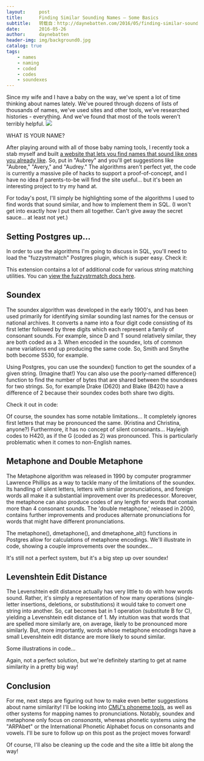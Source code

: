```yaml
---
layout:     post
title:      Finding Similar Sounding Names – Some Basics
subtitle:   转载自：http://daynebatten.com/2016/05/finding-similar-sounding-names-basics/
date:       2016-05-26
author:     daynebatten
header-img: img/background0.jpg
catalog: true
tags:
    - names
    - naming
    - coded
    - codes
    - soundexes
---
```


Since my wife and I have a baby on the way, we've spent a lot of time thinking about names lately. We've poured through dozens of lists of thousands of names, we've used sites and other tools, we've researched histories - everything. And we've found that most of the tools weren't terribly helpful.
![](http://daynebatten.com/wp-content/uploads/2016/05/what_is_your_name.jpg)


WHAT IS YOUR NAME?

After playing around with all of those baby naming tools, I recently took a stab myself and built [a website that lets you find names that sound like ones you already like](http://namesthatsoundlike.com/.). So, put in "Aubrey" and you'll get suggestions like "Aubree," "Avery," and "Audrey." The algorithms aren't perfect yet, the code is currently a massive pile of hacks to support a proof-of-concept, and I have no idea if parents-to-be will find the site useful... but it's been an interesting project to try my hand at.

For today's post, I'll simply be highlighting some of the algorithms I used to find words that sound similar, and how to implement them in SQL. (I won't get into exactly how I put them all together. Can't give away the secret sauce... at least not yet.)

## Setting Postgres up...

In order to use the algorithms I'm going to discuss in SQL, you'll need to load the "fuzzystrmatch" Postgres plugin, which is super easy. Check it:

This extension contains a lot of additional code for various string matching utilities. You can [view the fuzzystrmatch docs here](https://www.postgresql.org/docs/9.1/static/fuzzystrmatch.html).

## Soundex

The soundex algorithm was developed in the early 1900's, and has been used primarily for identifying similar sounding last names for the census or national archives. It converts a name into a four digit code consisting of its first letter followed by three digits which each represent a family of consonant sounds. For example, since D and T sound relatively similar, they are both coded as a 3. When encoded in the soundex, lots of common name variations end up producing the same code. So, Smith and Smythe both become S530, for example.

Using Postgres, you can use the soundex() function to get the soundex of a given string. (Imagine that!) You can also use the poorly-named difference() function to find the number of bytes that are shared between the soundexes for two strings. So, for example Drake (D620) and Blake (B420) have a difference of 2 because their soundex codes both share two digits.

Check it out in code:

Of course, the soundex has some notable limitations... It completely ignores first letters that may be pronounced the same. (Kristina and Christina, anyone?) Furthermore, it has no concept of silent consonants... Hayleigh codes to H420, as if the G (coded as 2) was pronounced. This is particularly problematic when it comes to non-English names.

## Metaphone and Double Metaphone

The Metaphone algorithm was released in 1990 by computer programmer Lawrence Phillips as a way to tackle many of the limitations of the soundex. Its handling of silent letters, letters with similar pronunciations, and foreign words all make it a substantial improvement over its predecessor. Moreover, the metaphone can also produce codes of any length for words that contain more than 4 consonant sounds. The 'double metaphone,' released in 2000, contains further improvements and produces alternate pronunciations for words that might have different pronunciations.

The metaphone(), dmetaphone(), and dmetaphone_alt() functions in Postgres allow for calculations of metaphone encodings. We'll illustrate in code, showing a couple improvements over the soundex...

It's still not a perfect system, but it's a big step up over soundex!

## Levenshtein Edit Distance

The Levenshtein edit distance actually has very little to do with how words sound. Rather, it's simply a representation of how many operations (single-letter insertions, deletions, or substitutions) it would take to convert one string into another. So, cat becomes bat in 1 operation (substitute B for C), yielding a Levenshtein edit distance of 1. My intuition was that words that are spelled more similarly are, on average, likely to be pronounced more similarly. But, more importantly, words whose metaphone encodings have a small Levenshtein edit distance are more likely to sound similar.

Some illustrations in code...

Again, not a perfect solution, but we're definitely starting to get at name similarity in a pretty big way!

## Conclusion

For me, next steps are figuring out how to make even better suggestions about name similarity! I'll be looking into [CMU's phoneme tools](http://www.speech.cs.cmu.edu/tools/lextool.html), as well as other systems for mapping names to pronunciations. Notably, soundex and metaphone only focus on *consonants*, whereas phonetic systems using the "ARPAbet" or the International Phonetic Alphabet focus on consonants and vowels. I'll be sure to follow up on this post as the project moves forward!

Of course, I'll also be cleaning up the code and the site a little bit along the way!
